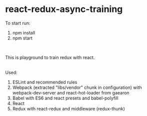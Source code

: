 # react-redux-async-training

To start run: <br />
1) npm install <br />
2) npm start <br />
<br />

This is playground to train redux with react. <br /> <br />

Used: <br />
1) ESLint and recommended rules <br />
2) Webpack (extracted "libs/vendor" chunk in configuration) with webpack-dev-server and react-hot-loader from gaearon <br />
3) Babel with ES6 and react presets and babel-polyfill <br />
4) React <br />
5) Redux with react-redux and middleware (redux-thunk)
